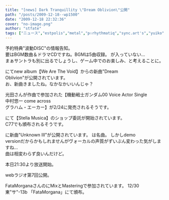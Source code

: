 ```yaml
---
title: "[news] Dark Tranquillity \"Dream Oblivion\"公開"
path: "/posts/2009-12-18--wp1500"
date: "2009-12-18 22:32:36"
cover: "no-image.png"
author: "stfate"
tags: ["ニュース","estpolis","metal","p∴rhythmatiq","sync.art's","yuiko","三澤秋","光田康典"]
---
```


<style type="text/css">
<!--
p {white-space: pre-wrap};
-->
</style>


予約特典"波動DISC"の情報告知。
要はBGM数曲＆ドラマCDですね。BGMは5曲収録。
が入っていない…
まぁサントラも別に出るでしょうし、ゲーム中でのお楽しみ、と考えることに。


にてnew album【We Are The Void】からの新曲"Dream Oblivion"が公開されています。
お、新曲きましたね。なかなかいいんじゃ？


光田さんが作曲で参加された【機動戦士ガンダム00 Voice Actor Single 中村悠一 come across グラハム・エーカー】が2/24に発売されるそうです。


にて【Stella Musica】のショップ委託が開始されています。
C77でも頒布されるそうです。


に新曲"Unknown III"が公開されています。
 は名曲。
しかしdemo versionだからかもしれませんがヴォーカルの声質がずいぶん変わった気がしますね…
曲は相変わらず良いんだけど。


本日21:30より放送開始。


webラジオ第7回公開。


FataMorganaさんのにMixとMasteringで参加されています。
12/30 東"サ"-13b 「FataMorgana」にて頒布。